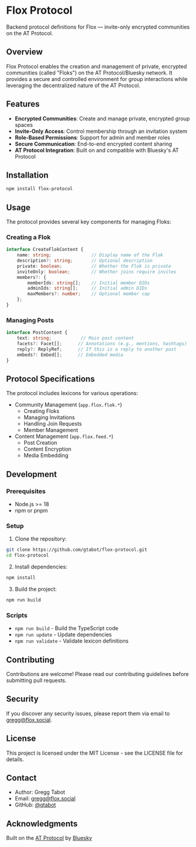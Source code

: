 # Flox Protocol

Backend protocol definitions for Flox — invite-only encrypted communities on the AT Protocol.

## Overview

Flox Protocol enables the creation and management of private, encrypted communities (called "Floks") on the AT Protocol/Bluesky network. It provides a secure and controlled environment for group interactions while leveraging the decentralized nature of the AT Protocol.

## Features

- **Encrypted Communities**: Create and manage private, encrypted group spaces
- **Invite-Only Access**: Control membership through an invitation system
- **Role-Based Permissions**: Support for admin and member roles
- **Secure Communication**: End-to-end encrypted content sharing
- **AT Protocol Integration**: Built on and compatible with Bluesky's AT Protocol

## Installation

```bash
npm install flox-protocol
```

## Usage

The protocol provides several key components for managing Floks:

### Creating a Flok

```typescript
interface CreateFlokContent {
    name: string;               // Display name of the Flok
    description?: string;       // Optional description
    private: boolean;           // Whether the Flok is private
    inviteOnly: boolean;        // Whether joins require invites
    members?: {
        memberIds: string[];    // Initial member DIDs
        adminIds: string[];     // Initial admin DIDs
        maxMembers?: number;    // Optional member cap
    };
}
```

### Managing Posts

```typescript
interface PostContent {
    text: string;           // Main post content
    facets?: Facet[];      // Annotations (e.g., mentions, hashtags)
    reply?: ReplyRef;      // If this is a reply to another post
    embeds?: Embed[];      // Embedded media
}
```

## Protocol Specifications

The protocol includes lexicons for various operations:

- Community Management (`app.flox.flok.*`)
  - Creating Floks
  - Managing Invitations
  - Handling Join Requests
  - Member Management
- Content Management (`app.flox.feed.*`)
  - Post Creation
  - Content Encryption
  - Media Embedding

## Development

### Prerequisites

- Node.js >= 18
- npm or pnpm

### Setup

1. Clone the repository:

```bash
git clone https://github.com/gtabot/flox-protocol.git
cd flox-protocol
```

2. Install dependencies:

```bash
npm install
```

3. Build the project:

```bash
npm run build
```

### Scripts

- `npm run build` - Build the TypeScript code
- `npm run update` - Update dependencies
- `npm run validate` - Validate lexicon definitions

## Contributing

Contributions are welcome! Please read our contributing guidelines before submitting pull requests.

## Security

If you discover any security issues, please report them via email to <gregg@flox.social>.

## License

This project is licensed under the MIT License - see the LICENSE file for details.

## Contact

- Author: Gregg Tabot
- Email: <gregg@flox.social>
- GitHub: [@gtabot](https://github.com/gtabot)

## Acknowledgments

Built on the [AT Protocol](https://atproto.com/) by [Bluesky](https://bsky.social/)
